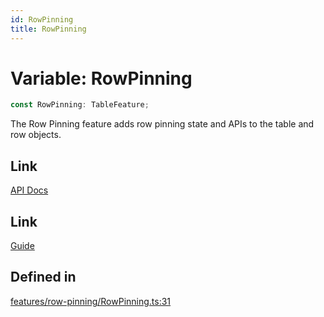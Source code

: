 ```yaml
---
id: RowPinning
title: RowPinning
---
```


# Variable: RowPinning

```ts
const RowPinning: TableFeature;
```

The Row Pinning feature adds row pinning state and APIs to the table and row objects.

## Link

[API Docs](https://tanstack.com/table/v8/docs/api/features/row-pinning)

## Link

[Guide](https://tanstack.com/table/v8/docs/guide/row-pinning)

## Defined in

[features/row-pinning/RowPinning.ts:31](https://github.com/TanStack/table/blob/main/packages/table-core/src/features/row-pinning/RowPinning.ts#L31)

